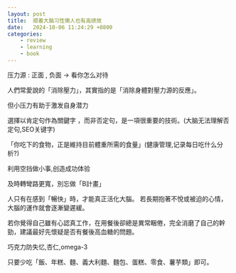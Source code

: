 ```yaml
---
layout: post
title:  顺着大脑习性懒人也有高绩效
date:   2024-10-06 11:24:29 +0800
categories: 
    - review 
    - learning
    - book
---
```


压力源 : 正面 , 负面 -> 看你怎么对待

人們常愛說的「消除壓力」，其實指的是「消除身體對壓力源的反應」。

但小压力有助于激发自身潜力

選擇以肯定句作為關鍵字 ，而非否定句，是一項很重要的技術。(大脑无法理解否定句,SEO关键字)

「你吃下的食物，正是維持目前體重所需的食量」(健康管理,记录每日吃什么分析?)

利用空挡做小事,创造成功体验

及時轉彎路更寬，別忘做「B計畫」

人只有在感到「暢快」時，才能真正活化大腦。 若長期抱著不悅或被迫的心情，大腦的運作就會逐漸變遲緩。

若你覺得自己雖有心認真工作，在用餐後卻總是異常睏倦，完全消磨了自己的幹勁，建議最好先懷疑是否有餐後高血糖的問題。

巧克力防失忆,杏仁,omega-3

只要少吃「飯、年糕、麵、義大利麵、麵包、蛋糕、零食、薯芋類」即可。